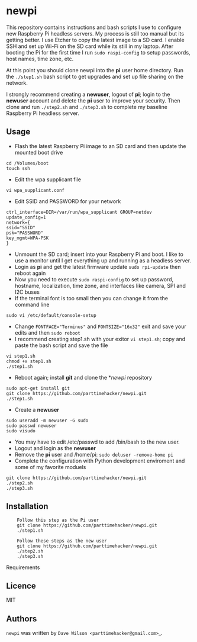 newpi
=========

This repository contains instructions and bash scripts I use to configure new Raspberry Pi headless servers. My process is still too manual but its getting better. I use Etcher to copy the latest image to a SD card. I enable SSH and set up Wi-Fi on the SD card while its still in my laptop. After booting the Pi for the first time I run `sudo raspi-config` to setup passwords, host names, time zone, etc. 

At this point you should clone newpi into the **pi** user home directory. Run the `./step1.sh` bash script to get upgrades and set up file sharing on the network.

I strongly recommend creating a **newuser**, logout of **pi**; login to the **newuser** account and delete the **pi** user to improve your security. Then clone and run `./step2.sh` and `./step3.sh` to complete my baseline Raspberry Pi headless server.

Usage
-----

- Flash the latest Raspberry Pi image to an SD card and then update the mounted boot drive

```
cd /Volumes/boot
touch ssh
```
- Edit the wpa supplicant file
```
vi wpa_supplicant.conf
```
- Edit SSID and PASSWORD for your network
```
ctrl_interface=DIR=/var/run/wpa_supplicant GROUP=netdev
update_config=1
network={
ssid="SSID"
psk="PASSWORD"
key_mgmt=WPA-PSK
}
```
- Unmount the SD card; insert into your Raspberry Pi and boot.  I like to use a monitor until I get everything up and running as a headless server. 
- Login as **pi** and get the latest firmware update `sudo rpi-update` then reboot again
- Now you need to execute `sudo raspi-config` to set up password, hostname, localization, time zone, and interfaces like camera, SPI and I2C buses
- If the terminal font is too small then you can change it from the command line
```
sudo vi /etc/default/console-setup
```
- Change `FONTFACE="Terminus"` and `FONTSIZE="16x32"` exit and save your edits and then `sudo reboot`
- I recommend creating step1.sh with your exitor `vi step1.sh`; copy and paste the bash script and save the file
```
vi step1.sh
chmod +x step1.sh
./step1.sh
```
- Reboot again; install **git** and clone the **newpi* repository
```
sudo apt-get install git
git clone https://github.com/parttimehacker/newpi.git
./step1.sh
```
- Create a **newuser** 
```
sudo useradd -m newuser -G sudo
sudo passwd newuser
sudo visudo
```
- You may have to edit /etc/passwd to add /bin/bash to the new user. 
- Logout and login as the **newuser**
- Remove the **pi** user and /home/pi:
`sudo deluser -remove-home pi`
- Complete the configuration with Python development enviroment and some of my favorite moduels
 ```
 git clone https://github.com/parttimehacker/newpi.git
 ./step2.sh
 ./step3.sh
 ```
     
Installation
------------

        Follow this step as the Pi user
        git clone https://github.com/parttimehacker/newpi.git
        ./step1.sh
        
        Follow these steps as the new user
        git clone https://github.com/parttimehacker/newpi.git
        ./step2.sh
        ./step3.sh
        

Requirements

Licence
-------

MIT

Authors
-------

`newpi` was written by `Dave Wilson <parttimehacker@gmail.com>`_.

